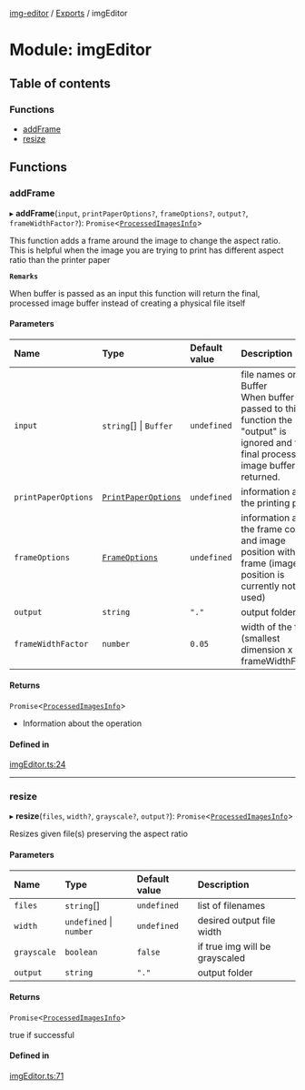 [img-editor](../README.md) / [Exports](../modules.md) / imgEditor

# Module: imgEditor

## Table of contents

### Functions

- [addFrame](imgEditor.md#addframe)
- [resize](imgEditor.md#resize)

## Functions

### addFrame

▸ **addFrame**(`input`, `printPaperOptions?`, `frameOptions?`, `output?`, `frameWidthFactor?`): `Promise`<[`ProcessedImagesInfo`](imgEditor_types.md#processedimagesinfo)\>

This function adds a frame around the image to change the aspect ratio. </br>
This is helpful when the image you are trying to print has different aspect ratio than the printer paper

**`Remarks`**

When buffer is passed as an input this function will return the final, processed image buffer instead of creating a physical file itself

#### Parameters

| Name | Type | Default value | Description |
| :------ | :------ | :------ | :------ |
| `input` | `string`[] \| `Buffer` | `undefined` | file names or a Buffer </br> When buffer is passed to this function the "output" is ignored and the final processed image buffer is returned. |
| `printPaperOptions` | [`PrintPaperOptions`](imgEditor_types.md#printpaperoptions) | `undefined` | information about the printing paper |
| `frameOptions` | [`FrameOptions`](imgEditor_types.md#frameoptions) | `undefined` | information about the frame color and image position with the frame (image position is currently not used) |
| `output` | `string` | `"."` | output folder |
| `frameWidthFactor` | `number` | `0.05` | width of the frame (smallest dimension x frameWidthFactor) |

#### Returns

`Promise`<[`ProcessedImagesInfo`](imgEditor_types.md#processedimagesinfo)\>

- Information about the operation

#### Defined in

[imgEditor.ts:24](https://github.com/edward93/img-editor/blob/a3978d5/src/lib/imgEditor.ts#L24)

___

### resize

▸ **resize**(`files`, `width?`, `grayscale?`, `output?`): `Promise`<[`ProcessedImagesInfo`](imgEditor_types.md#processedimagesinfo)\>

Resizes given file(s) preserving the aspect ratio

#### Parameters

| Name | Type | Default value | Description |
| :------ | :------ | :------ | :------ |
| `files` | `string`[] | `undefined` | list of filenames |
| `width` | `undefined` \| `number` | `undefined` | desired output file width |
| `grayscale` | `boolean` | `false` | if true img will be grayscaled |
| `output` | `string` | `"."` | output folder |

#### Returns

`Promise`<[`ProcessedImagesInfo`](imgEditor_types.md#processedimagesinfo)\>

true if successful

#### Defined in

[imgEditor.ts:71](https://github.com/edward93/img-editor/blob/a3978d5/src/lib/imgEditor.ts#L71)
